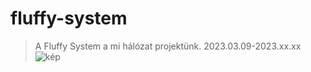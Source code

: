 # **fluffy-system**
>A Fluffy System a mi hálózat projektünk. 2023.03.09-2023.xx.xx
![kép](https://user-images.githubusercontent.com/90212127/224010262-06d1e826-d8a2-4ec7-a25c-a4cc0d320764.png)

